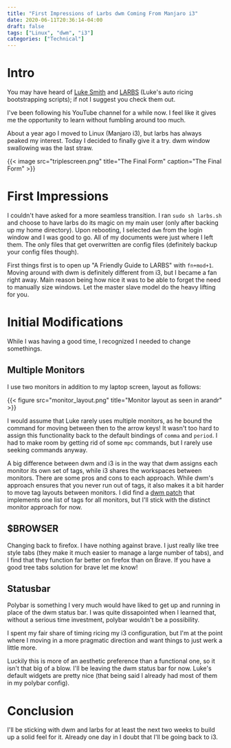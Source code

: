 ```yaml
---
title: "First Impressions of Larbs dwm Coming From Manjaro i3"
date: 2020-06-11T20:36:14-04:00
draft: false
tags: ["Linux", "dwm", "i3"]
categories: ["Technical"]
---
```


# Intro

You may have heard of [Luke Smith](lukesmith.xyz) and [LARBS](larbs.xyz) (Luke's auto ricing bootstrapping scripts); if not I suggest you check them out.

I've been following his YouTube channel for a while now. I feel like it gives me the opportunity to learn without fumbling around too much.

About a year ago I moved to Linux (Manjaro i3), but larbs has always peaked my interest. Today I decided to finally give it a try. dwm window swallowing was the last straw.

{{< image src="triplescreen.png" title="The Final Form" caption="The Final Form" >}}

# First Impressions

I couldn't have asked for a more seamless transition. I ran `sudo sh larbs.sh` and choose to have larbs do its magic on my main user (only after backing up my home directory). Upon rebooting, I selected `dwm` from the login window and I was good to go. All of my documents were just where I left them. The only files that get overwritten are config files (definitely backup your config files though).

First things first is to open up "A Friendly Guide to LARBS" with `fn+mod+1`. Moving around with dwm is definitely different from i3, but I became a fan right away. Main reason being how nice it was to be able to forget the need to manually size windows. Let the master slave model do the heavy lifting for you.

# Initial Modifications

While I was having a good time, I recognized I needed to change somethings.

## Multiple Monitors

I use two monitors in addition to my laptop screen, layout as follows:

{{< figure src="monitor_layout.png" title="Monitor layout as seen in arandr" >}}

I would assume that Luke rarely uses multiple monitors, as he bound the command for moving between then to the arrow keys! It wasn't too hard to assign this functionality back to the default bindings of `comma` and `period`. I had to make room by getting rid of some `mpc` commands, but I rarely use seeking commands anyway.

A big difference between dwm and i3 is in the way that dwm assigns each monitor its own set of tags, while i3 shares the workspaces between monitors. There are some pros and cons to each approach. While dwm's approach ensures that you never run out of tags, it also makes it a bit harder to move tag layouts between monitors. I did find a [dwm patch](https://dwm.suckless.org/patches/single_tagset/) that implements one list of tags for all monitors, but I'll stick with the distinct monitor approach for now.

## $BROWSER

Changing back to firefox. I have nothing against brave. I just really like tree style tabs (they make it much easier to manage a large number of tabs), and I find that they function far better on firefox than on Brave. If you have a good tree tabs solution for brave let me know!

## Statusbar

Polybar is something I very much would have liked to get up and running in place of the dwm status bar. I was quite dissapointed when I learned that, without a serious time investment, polybar wouldn't be a possibility.

I spent my fair share of timing ricing my i3 configuration, but I'm at the point where I moving in a more pragmatic direction and want things to just werk a little more.

Luckily this is more of an aesthetic preference than a functional one, so it isn't that big of a blow. I'll be leaving the dwm status bar for now. Luke's default widgets are pretty nice (that being said I already had most of them in my polybar config).

# Conclusion

I'll be sticking with dwm and larbs for at least the next two weeks to build up a solid feel for it. Already one day in I doubt that I'll be going back to i3.
